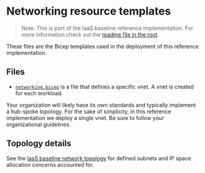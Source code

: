 # Networking resource templates

> Note: This is part of the IaaS baseline reference implementation. For more information check out the [readme file in the root](../README.md).

These files are the Bicep templates used in the deployment of this reference implementation.

## Files

* [`networking.bicep`](../infra-as-code/bicep/networking.bicep) is a file that defines a specific vnet. A vnet is created for each workload.

Your organization will likely have its own standards and typically implement a hub-spoke topology. For the sake of simplicity, in this reference implementation we deploy a single vnet. Be sure to follow your organizational guidelines.

## Topology details

See the [IaaS baseline network topology](./topology.md) for defined subnets and IP space allocation concerns accounted for.
